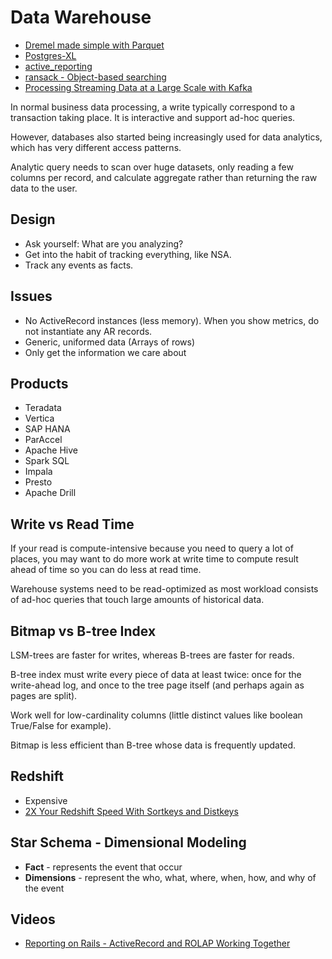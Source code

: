 # Data Warehouse

* [Dremel made simple with Parquet](https://blog.twitter.com/2013/dremel-made-simple-with-parquet)
* [Postgres-XL](http://www.postgres-xl.org/faq/)
* [active_reporting](https://github.com/t27duck/active_reporting)
* [ransack - Object-based searching](https://github.com/activerecord-hackery/ransack)
* [Processing Streaming Data at a Large Scale with Kafka](https://www.youtube.com/watch?v=-NMDqqW1uCE)

In normal business data processing, a write typically correspond to a transaction taking place. It is interactive and support ad-hoc queries.

However, databases also started being increasingly used for data analytics, which has very different access patterns.

Analytic query needs to scan over huge datasets, only reading a few columns per record, and calculate aggregate rather than returning the raw data to the user.

## Design

* Ask yourself: What are you analyzing?
* Get into the habit of tracking everything, like NSA.
* Track any events as facts.

## Issues

* No ActiveRecord instances (less memory). When you show metrics, do not instantiate any AR records.
* Generic, uniformed data (Arrays of rows)
* Only get the information we care about

## Products

* Teradata
* Vertica
* SAP HANA
* ParAccel
* Apache Hive
* Spark SQL
* Impala
* Presto
* Apache Drill

## Write vs Read Time

If your read is compute-intensive because you need to query a lot of places, you may want to do more work at write time to compute result ahead of time so you can do less at read time.

Warehouse systems need to be read-optimized as most workload consists of ad-hoc queries that touch large amounts of historical data.

## Bitmap vs B-tree Index

LSM-trees are faster for writes, whereas B-trees are faster for reads.

B-tree index must write every piece of data at least twice: once for the write-ahead log, and once to the tree page itself (and perhaps again as pages are split).

Work well for low-cardinality columns (little distinct values like boolean True/False for example).

Bitmap is less efficient than B-tree whose data is frequently updated.

## Redshift

* Expensive
* [2X Your Redshift Speed With Sortkeys and Distkeys](https://www.periscopedata.com/blog/double-your-redshift-performance-with-the-right-sortkeys-and-distkeys.html)

## Star Schema - Dimensional Modeling

* **Fact** - represents the event that occur
* **Dimensions** - represent the who, what, where, when, how, and why of the event

## Videos

* [Reporting on Rails - ActiveRecord and ROLAP Working Together](https://www.youtube.com/watch?v=MczzCfTQGfU)
